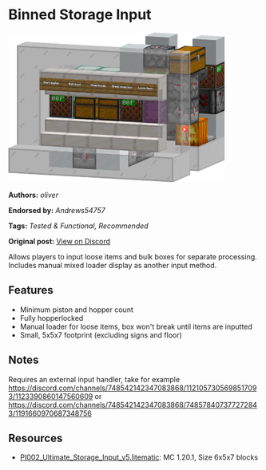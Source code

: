 # Binned Storage Input
<img alt="area_render_21_.png" src="images/area_render_21_.png?raw=1" height="300px">

**Authors:** *oliver*

**Endorsed by:** *Andrews54757*

**Tags:** *Tested & Functional, Recommended*

**Original post:** [View on Discord](https://discord.com/channels/1375556143186837695/1388318242690564188)

Allows players to input loose items and bulk boxes for separate processing. Includes manual mixed loader display as another input method.
## Features
- Minimum piston and hopper count
- Fully hopperlocked
- Manual loader for loose items, box won't break until items are inputted
- Small, 5x5x7 footprint (excluding signs and floor)
## Notes
Requires an external input handler, take for example https://discord.com/channels/748542142347083868/1121057305698517093/1123390860147560609 or https://discord.com/channels/748542142347083868/748578407377272843/1191660970687348756

## Resources
- [PI002_Ultimate_Storage_Input_v5.litematic](attachments/PI002_Ultimate_Storage_Input_v5.litematic): MC 1.20.1, Size 6x5x7 blocks
